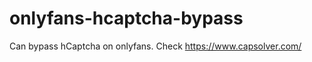 # onlyfans-hcaptcha-bypass
Can bypass hCaptcha on onlyfans. Check https://www.capsolver.com/ 
















